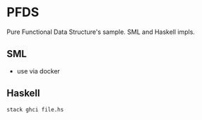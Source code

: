 # PFDS
Pure Functional Data Structure's sample.
SML and Haskell impls.

## SML
* use via docker

## Haskell
```
stack ghci file.hs
```
